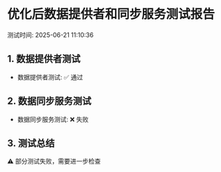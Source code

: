 # 优化后数据提供者和同步服务测试报告
测试时间: 2025-06-21 11:10:36

## 1. 数据提供者测试
- 数据提供者测试: ✅ 通过

## 2. 数据同步服务测试
- 数据同步服务测试: ❌ 失败

## 3. 测试总结
⚠️ 部分测试失败，需要进一步检查
